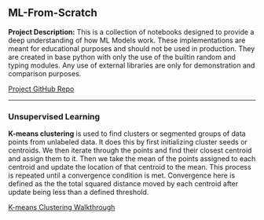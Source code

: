 ## ML-From-Scratch

**Project Description:** This is a collection of notebooks designed to provide a deep understanding of how ML Models work. These implementations are meant for educational purposes and should not be used in production. They are created in base python with only the use of the builtin random and typing modules. Any use of external libraries are only for demonstration and comparison purposes.

[Project GitHub Repo](https://github.com/Alkoopman85/ML-From-Scratch)

---

### Unsupervised Learning

**K-means clustering** is used to find clusters or segmented groups of data points from unlabeled data. It does this by first initializing cluster seeds or centroids. We then iterate through the points and find their closest centroid and assign them to it. Then we take the mean of the points assigned to each centroid and update the location of that centroid to the mean. This process is repeated until a convergence condition is met. Convergence here is defined as the the total squared distance moved by each centroid after update being less than a defined threshold.

[K-means Clustering Walkthrough](/html/k-means.html)